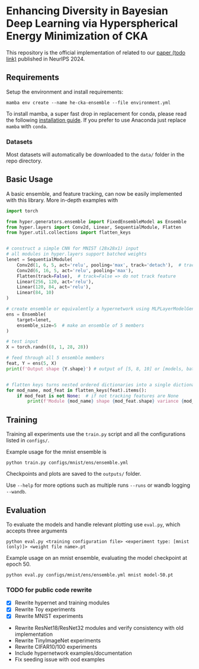 # Enhancing Diversity in Bayesian Deep Learning via Hyperspherical Energy Minimization of CKA
This repository is the official implementation of related to our [paper (todo link)](#) published in NeurIPS 2024.

## Requirements

Setup the environment and install requirements:

```setup
mamba env create --name he-cka-ensemble --file environment.yml
```
To install mamba, a super fast drop in replacement for conda, please read the following [installation guide](https://mamba.readthedocs.io/en/latest/installation/mamba-installation.html). If you prefer to use Anaconda just replace `mamba` with `conda`.

### Datasets
Most datasets will automatically be downloaded to the `data/` folder in the repo directory. 


## Basic Usage
A basic ensemble, and feature tracking, can now be easily implemented with this library. More in-depth examples with 

```python
import torch

from hyper.generators.ensemble import FixedEnsembleModel as Ensemble
from hyper.layers import Conv2d, Linear, SequentialModule, Flatten
from hyper.util.collections import flatten_keys


# construct a simple CNN for MNIST (28x28x1) input
# all modules in hyper.layers support batched weights
lenet = SequentialModule(
    Conv2d(1, 6, 5, act='relu', pooling='max', track='detach'),  # track features but detach from graph
    Conv2d(6, 16, 5, act='relu', pooling='max'),
    Flatten(track=False),  # track=False => do not track feature
    Linear(256, 120, act='relu'),
    Linear(120, 84, act='relu'),
    Linear(84, 10)
)

# create ensemble or equivalently a hypernetwork using MLPLayerModelGenerator in generators.mlp
ens = Ensemble(
    target=lenet,
    ensemble_size=5  # make an ensemble of 5 members
)

# test input
X = torch.randn((8, 1, 28, 28))

# feed through all 5 ensemble members
feat, Y = ens(5, X)
print(f'Output shape {Y.shape}') # output of [5, 8, 10] or [models, batch size, classes]


# flatten keys turns nested ordered dictionaries into a single dictionary with a separator '.' 
for mod_name, mod_feat in flatten_keys(feat).items():
    if mod_feat is not None:  # if not tracking features are None
        print(f'Module {mod_name} shape {mod_feat.shape} variance {mod_feat.var()}')
```


## Training

Training all experiments use the `train.py` script and all the configurations listed in `configs/`. 

Example usage for the mnist ensemble is
```train
python train.py configs/mnist/ens/ensemble.yml
```

Checkpoints and plots are saved to the `outputs/` folder.

Use `--help` for more options such as multiple runs `--runs` or wandb logging `--wandb`.

## Evaluation

To evaluate the models and handle relevant plotting use `eval.py`, which accepts three arguments

```eval
python eval.py <training configuration file> <experiment type: [mnist (only)]> <weight file name>.pt
```

Example usage on an mnist ensemble, evaluating the model checkpoint at epoch 50.

```eval
python eval.py configs/mnist/ens/ensemble.yml mnist model-50.pt
```

### TODO for public code rewrite
- [x] Rewrite hypernet and training modules
- [x] Rewrite Toy experiments
- [x] Rewrite MNIST experiments
-  Rewrite ResNet18/ResNet32 modules and verify consistency with old implementation
-  Rewrite TinyImageNet experiments
-  Rewrite CIFAR10/100 experiments 
-  Include hypernetwork examples/documentation
-  Fix seeding issue with ood examples